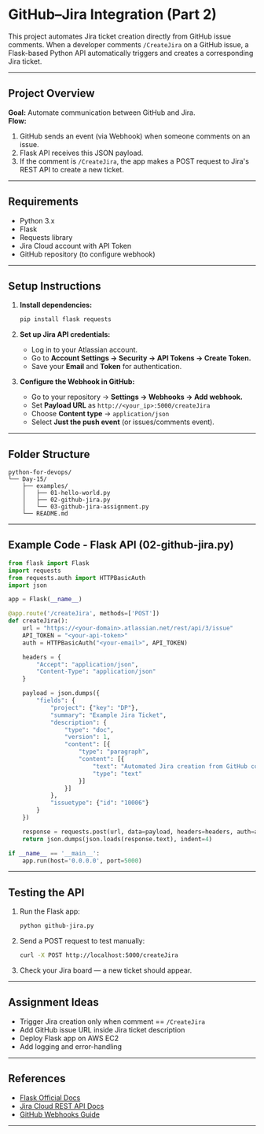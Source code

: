 # GitHub–Jira Integration (Part 2)

This project automates Jira ticket creation directly from GitHub issue comments. When a developer comments `/CreateJira` on a GitHub issue, a Flask-based Python API automatically triggers and creates a corresponding Jira ticket.

---

## Project Overview

**Goal:** Automate communication between GitHub and Jira.  
**Flow:**  
1. GitHub sends an event (via Webhook) when someone comments on an issue.  
2. Flask API receives this JSON payload.  
3. If the comment is `/CreateJira`, the app makes a POST request to Jira's REST API to create a new ticket.  

---

## Requirements

- Python 3.x  
- Flask  
- Requests library  
- Jira Cloud account with API Token  
- GitHub repository (to configure webhook)

---

## Setup Instructions

1. **Install dependencies:**
   ```bash
   pip install flask requests
   ```

2. **Set up Jira API credentials:**
   - Log in to your Atlassian account.
   - Go to **Account Settings → Security → API Tokens → Create Token.**
   - Save your **Email** and **Token** for authentication.

3. **Configure the Webhook in GitHub:**
   - Go to your repository → **Settings → Webhooks → Add webhook.**
   - Set **Payload URL** as `http://<your_ip>:5000/createJira`
   - Choose **Content type** → `application/json`
   - Select **Just the push event** (or issues/comments event).

---

## Folder Structure

```
python-for-devops/
└── Day-15/
    ├── examples/
    │   ├── 01-hello-world.py
    │   ├── 02-github-jira.py
    │   └── 03-github-jira-assignment.py
    └── README.md
```

---

## Example Code - Flask API (02-github-jira.py)

```python
from flask import Flask
import requests
from requests.auth import HTTPBasicAuth
import json

app = Flask(__name__)

@app.route('/createJira', methods=['POST'])
def createJira():
    url = "https://<your-domain>.atlassian.net/rest/api/3/issue"
    API_TOKEN = "<your-api-token>"
    auth = HTTPBasicAuth("<your-email>", API_TOKEN)

    headers = {
        "Accept": "application/json",
        "Content-Type": "application/json"
    }

    payload = json.dumps({
        "fields": {
            "project": {"key": "DP"},
            "summary": "Example Jira Ticket",
            "description": {
                "type": "doc",
                "version": 1,
                "content": [{
                    "type": "paragraph",
                    "content": [{
                        "text": "Automated Jira creation from GitHub comment.",
                        "type": "text"
                    }]
                }]
            },
            "issuetype": {"id": "10006"}
        }
    })

    response = requests.post(url, data=payload, headers=headers, auth=auth)
    return json.dumps(json.loads(response.text), indent=4)

if __name__ == '__main__':
    app.run(host='0.0.0.0', port=5000)
```

---

## Testing the API

1. Run the Flask app:
   ```bash
   python github-jira.py
   ```

2. Send a POST request to test manually:
   ```bash
   curl -X POST http://localhost:5000/createJira
   ```

3. Check your Jira board — a new ticket should appear.

---

## Assignment Ideas

- Trigger Jira creation only when comment == `/CreateJira`
- Add GitHub issue URL inside Jira ticket description
- Deploy Flask app on AWS EC2
- Add logging and error-handling

---

## References

- [Flask Official Docs](https://flask.palletsprojects.com/)
- [Jira Cloud REST API Docs](https://developer.atlassian.com/cloud/jira/platform/rest/v3/intro/)
- [GitHub Webhooks Guide](https://docs.github.com/en/webhooks)

---